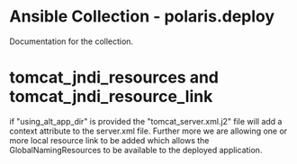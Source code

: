 # Ansible Collection - polaris.deploy

Documentation for the collection.

# tomcat_jndi_resources and tomcat_jndi_resource_link

if "using_alt_app_dir" is provided the "tomcat_server.xml.j2" file will add a context attribute to the server.xml file. Further more we are allowing one or more local resource link to be added which allows the GlobalNamingResources to be available to the deployed application.
